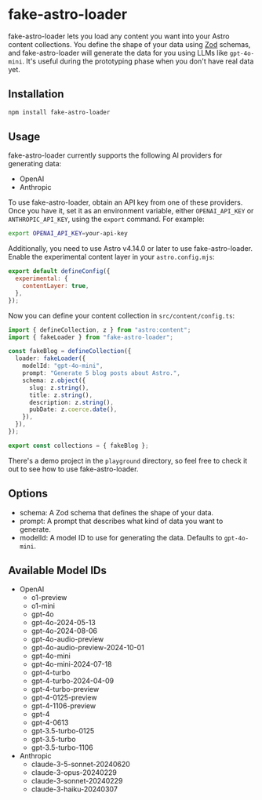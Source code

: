 # fake-astro-loader

fake-astro-loader lets you load any content you want into your Astro content collections. You define the shape of your data using [Zod](https://github.com/colinhacks/zod) schemas, and fake-astro-loader will generate the data for you using LLMs like `gpt-4o-mini`. It's useful during the prototyping phase when you don't have real data yet.

## Installation

```sh
npm install fake-astro-loader
```

## Usage

fake-astro-loader currently supports the following AI providers for generating data:

- OpenAI
- Anthropic

To use fake-astro-loader, obtain an API key from one of these providers. Once you have it, set it as an environment variable, either `OPENAI_API_KEY` or `ANTHROPIC_API_KEY`, using the `export` command. For example:

```sh
export OPENAI_API_KEY=your-api-key
```

Additionally, you need to use Astro v4.14.0 or later to use fake-astro-loader. Enable the experimental content layer in your `astro.config.mjs`:

```js
export default defineConfig({
  experimental: {
    contentLayer: true,
  },
});
```

Now you can define your content collection in `src/content/config.ts`:

```ts
import { defineCollection, z } from "astro:content";
import { fakeLoader } from "fake-astro-loader";

const fakeBlog = defineCollection({
  loader: fakeLoader({
    modelId: "gpt-4o-mini",
    prompt: "Generate 5 blog posts about Astro.",
    schema: z.object({
      slug: z.string(),
      title: z.string(),
      description: z.string(),
      pubDate: z.coerce.date(),
    }),
  }),
});

export const collections = { fakeBlog };
```

There's a demo project in the `playground` directory, so feel free to check it out to see how to use fake-astro-loader.

## Options

- schema: A Zod schema that defines the shape of your data.
- prompt: A prompt that describes what kind of data you want to generate.
- modelId: A model ID to use for generating the data. Defaults to `gpt-4o-mini`.

## Available Model IDs

- OpenAI
  - o1-preview
  - o1-mini
  - gpt-4o
  - gpt-4o-2024-05-13
  - gpt-4o-2024-08-06
  - gpt-4o-audio-preview
  - gpt-4o-audio-preview-2024-10-01
  - gpt-4o-mini
  - gpt-4o-mini-2024-07-18
  - gpt-4-turbo
  - gpt-4-turbo-2024-04-09
  - gpt-4-turbo-preview
  - gpt-4-0125-preview
  - gpt-4-1106-preview
  - gpt-4
  - gpt-4-0613
  - gpt-3.5-turbo-0125
  - gpt-3.5-turbo
  - gpt-3.5-turbo-1106
- Anthropic
  - claude-3-5-sonnet-20240620
  - claude-3-opus-20240229
  - claude-3-sonnet-20240229
  - claude-3-haiku-20240307
